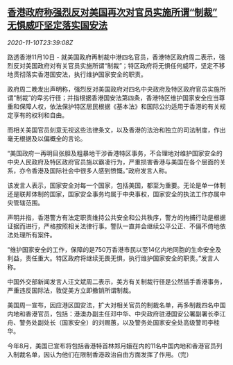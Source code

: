 <!--1605056094000-->
[香港政府称强烈反对美国再次对官员实施所谓“制裁” 无惧威吓坚定落实国安法](https://cn.reuters.com/article/hk-us-sanction-1111-idCNKBS27Q3H0)
------

<div><i>2020-11-10T23:39:08Z</i></div><p>路透香港11月10日 - 就美国政府再制裁中港四名官员，香港特区政府周二表示，强烈反对美国政府对有关官员实施所谓“制裁”；特区政府将无惧任何威吓，坚定不移地贯彻落实香港国安法，执行维护国家安全的职责。</p><p>政府周二晚发出声明称，强烈反对美国政府对四名中央政府及特区政府官员实施所谓“制裁”的卑劣行径；并指根据香港国安法第四条，香港特区维护国家安全应当尊重和保障人权，依法保护特区居民根据《基本法》和国际公约适用于香港的有关规定享有的权利和自由。</p><p>而相关美国官员刻意无视这些法律条文，以及香港的法治和独立的司法制度，作出毫无根据及以偏概全的言论。</p><p>“美国政府一再明目张胆及粗暴地干涉香港特区事务，不合理地对维护国家安全的中央人民政府及特区政府官员施以霸凌行为，严重损害香港与美国在各个层面的关系，亦令香港及国际社会中很多人感到愤慨。”政府发言人称。</p><p>该发言人表示，国家安全对每一个国家，包括美国，都至为重要。无论是单一体制还是联邦体制的国家，国家安全事务均属于中央事权，国家安全的执法工作亦属中央管辖范围。</p><p>声明并指，香港警方有法定职责维持公共安全和公共秩序，警方的拘捕行动是根据证据而进行，严格按照相关法律行事。警队一直并会继续公平公正、不偏不倚地依法处理所有案件。</p><p>“维护国家安全的工作，保障的是750万香港市民以至14亿内地同胞的生命安全及利益，责任重大。特区政府将继续无畏无惧，执行维护国家安全的职责。”发言人称。</p><p>中国外交部新闻发言人汪文斌周二表示，美方有关制裁行径是公然插手香港事务，严重违反国际法，敦促美方立即撤销所谓制裁。</p><p>美国周一宣布，因应港区国安法，扩大对相关官员的制裁名单，再多制裁四名中国内地和香港官员，包括：港澳办副主任邓中华、中央政府驻港国安公署副署长李江舟、警务处副处长（国家安全）的刘赐蕙，以及警务处国家安全处高级警司李桂华。</p><p>今年8月，美国已宣布将包括香港特首林郑月娥在内的11名中国内地和香港官员列入制裁名单，因认为他们在限制香港政治自由方面发挥了作用。（完）</p>
